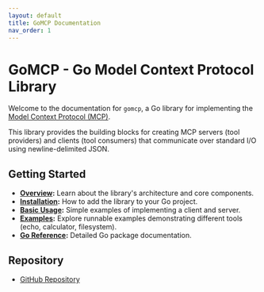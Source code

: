 ```yaml
---
layout: default
title: GoMCP Documentation
nav_order: 1
---
```


# GoMCP - Go Model Context Protocol Library

Welcome to the documentation for `gomcp`, a Go library for implementing the [Model Context Protocol (MCP)](https://modelcontextprotocol.io/).

This library provides the building blocks for creating MCP servers (tool providers) and clients (tool consumers) that communicate over standard I/O using newline-delimited JSON.

## Getting Started

- **[Overview](./overview.md):** Learn about the library's architecture and core components.
- **[Installation](../README.md#installation):** How to add the library to your Go project.
- **[Basic Usage](../README.md#basic-usage):** Simple examples of implementing a client and server.
- **[Examples](../examples/README.md):** Explore runnable examples demonstrating different tools (echo, calculator, filesystem).
- **[Go Reference](https://pkg.go.dev/github.com/localrivet/gomcp):** Detailed Go package documentation.

## Repository

- [GitHub Repository](https://github.com/localrivet/gomcp)
